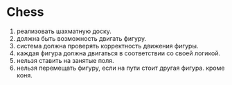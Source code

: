 # Chess
1. реализовать шахматную доску.
2. должна быть возможность двигать фигуру.
3. система должна проверять корректность движения фигуры. 
4. каждая фигура должна двигаться в соответствии со своей логикой.
5. нельзя ставить на занятые поля.
6. нельзя перемещать фигуру, если на пути стоит другая фигура. кроме коня. 
